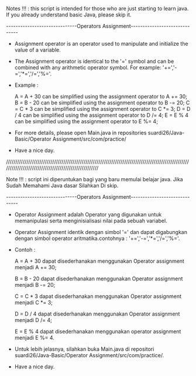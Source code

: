 Notes !!! : this script is intended for those who are just starting to learn java. If you already understand basic Java, please skip it.

------------------------------Operators Assignment------------------------------

- Assignment operator is an operator used to manipulate and initialize the value of a variable.

- The Assignment operator is identical to the '=' symbol and can be combined with any arithmetic operator symbol. For example: '+=','-=','*=','/=','%='.
 
 - Example : 
  
     A = A + 30 can be simplified using the assignment operator to A += 30;
     B = B - 20 can be simplified using the assignment operator to B -= 20;
     C = C * 3 can be simplified using the assignment operator to C *= 3;
     D = D / 4 can be simplified using the assignment operator to D /= 4;
     E = E % 4 can be simplified using the assignment operator to E %= 4;
     
 - For more details, please open Main.java in repositories suardi26/Java-Basic/Operator Assignment/src/com/practice/
     
- Have a nice day.

/////////////////////////////////////////////////////////////////////////////////////////////////////////////////////////////////////////////////////

Note !!! : script ini diperuntukan bagi yang baru memulai belajar java. Jika Sudah Memahami Java dasar Silahkan Di skip.

------------------------------Operators Assignment------------------------------

- Operator Assignment adalah Operator yang digunakan untuk memanipulasi serta menginisialisasi nilai pada sebuah variabel.

- Operator Assignment identik dengan simbol '=' dan dapat digabungkan dengan simbol operator aritmatika.contohnya : '+=','-=','*=','/=','%='.

- Contoh :

    A = A + 30 dapat disederhanakan menggunakan Operator assignment menjadi A += 30;

    B = B - 20 dapat disederhanakan menggunakan Operator assignment menjadi B -= 20;

    C = C * 3 dapat disederhanakan menggunakan Operator assignment menjadi C *= 3;

    D = D / 4 dapat disederhanakan menggunakan Operator assignment menjadi D /= 4;

    E = E % 4 dapat disederhanakan menggunakan operator assignment menjadi E %= 4.
   
- Untuk lebih jelasnya, silahkan buka Main.java di repositori suardi26/Java-Basic/Operator Assignment/src/com/practice/.

- Have a nice day.
